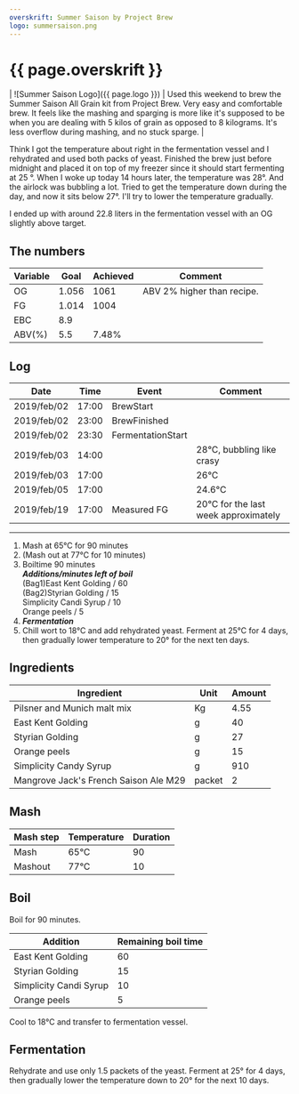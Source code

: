 ```yaml
---
overskrift: Summer Saison by Project Brew
logo: summersaison.png
---
```


# {{ page.overskrift }}

| ![Summer Saison Logo]({{ page.logo }}) | Used this weekend to brew the Summer Saison All Grain kit from Project Brew. Very easy and comfortable brew. It feels like the mashing and sparging is more like it's supposed to be when you are dealing with 5 kilos of grain as opposed to 8 kilograms. It's less overflow during mashing, and no stuck sparge. |

Think I got the temperature about right in the fermentation vessel and I rehydrated and used both packs of yeast. Finished the brew just before midnight and placed it on top of my freezer since it should start fermenting at 25 &deg;. When I woke up today 14 hours later, the temperature was 28&deg;. And the airlock was bubbling a lot. Tried to get the temperature down during the day, and now it sits below 27&deg;. I'll try to lower the temperature gradually.

I ended up with around 22.8 liters in the fermentation vessel with an OG slightly above target.

## The numbers

| Variable | Goal   | Achieved | Comment |
|---       |---     |---       |---      |
| OG       | 1.056  | 1061     | ABV 2% higher than recipe.
| FG       | 1.014  | 1004     |
| EBC      | 8.9    |          |
| ABV(%)   | 5.5    | 7.48%    |

## Log

| Date          | Time      | Event                 | Comment
|---            |---        |---                    |---
| 2019/feb/02   | 17:00     | BrewStart             |
| 2019/feb/02   | 23:00     | BrewFinished          |
| 2019/feb/02   | 23:30     | FermentationStart     |
| 2019/feb/03   | 14:00     |                       | 28&deg;C, bubbling like crasy
| 2019/feb/03   | 17:00     |                       | 26&deg;C
| 2019/feb/05   | 17:00     |                       | 24.6&deg;C
| 2019/feb/19   | 17:00     | Measured FG           | 20&deg;C for the last week approximately

---

1. Mash at 65&deg;C for 90 minutes  
2. (Mash out at 77&deg;C for 10 minutes)  
3. Boiltime 90 minutes  
    ***Additions/minutes left of boil***  
        (Bag1)East Kent Golding           / 60  
        (Bag2)Styrian Golding             / 15  
        Simplicity Candi Syrup            / 10  
        Orange peels                      / 5  
4. ***Fermentation***  
5. Chill wort to 18&deg;C and add rehydrated yeast. Ferment at 25&deg;C for 4    days, then gradually lower temperature to 20&deg; for the next ten days.

## Ingredients

| Ingredient                            | Unit       | Amount
|---                                    |---         |---
| Pilsner and Munich malt mix           | Kg         | 4.55
| East Kent Golding                     | g          | 40
| Styrian Golding                       | g          | 27
| Orange peels                          | g          | 15
| Simplicity Candy Syrup                | g          | 910
| Mangrove Jack's French Saison Ale M29 | packet     | 2

## Mash  

| Mash step     | Temperature   | Duration  |
|---            |---            |---        |
| Mash          | 65&deg;C      | 90        |
| Mashout       | 77&deg;C      | 10        |

## Boil

Boil for 90 minutes.  

| Addition                  | Remaining boil time   |
|---                        |---                    |
| East Kent Golding         | 60                    |
| Styrian Golding           | 15                    |
| Simplicity Candi Syrup    | 10                    |
| Orange peels              | 5                     |

Cool to 18&deg;C and transfer to fermentation vessel.

## Fermentation

Rehydrate and use only 1.5 packets of the yeast. Ferment at 25&deg; for 4 days, then gradually lower the temperature down to 20&deg; for the next 10 days.
